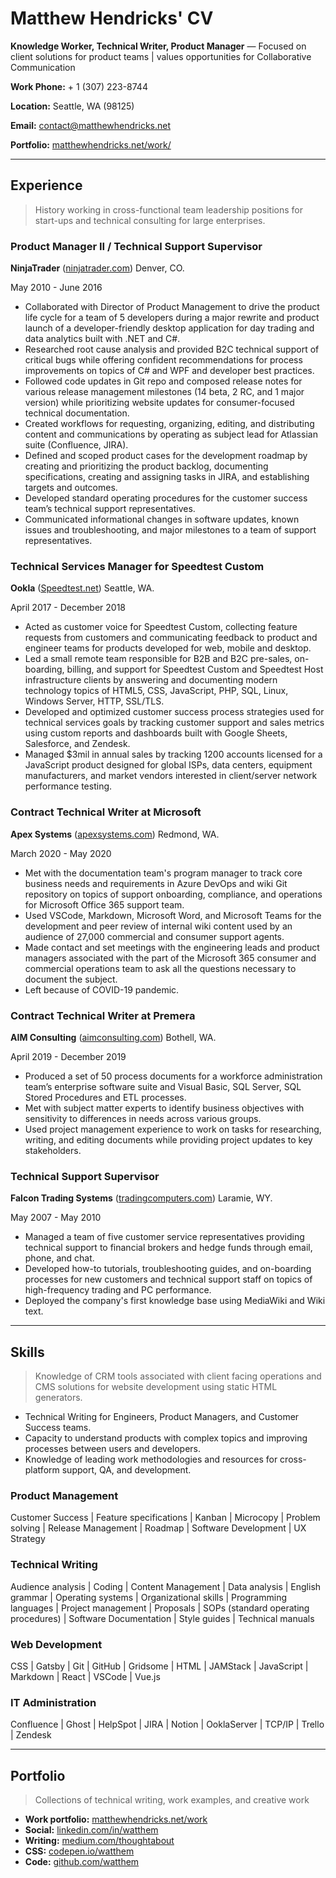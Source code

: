 <!-- @format -->

# Matthew Hendricks' CV

**Knowledge Worker, Technical Writer, Product Manager** — Focused on client solutions for product teams | values opportunities for Collaborative Communication

**Work Phone:** + 1 (307) 223-8744

**Location:** Seattle, WA (98125)

**Email:** [contact@matthewhendricks.net](mailto:contact@matthewhendricks.net)

**Portfolio:** [matthewhendricks.net/work/](https://www.matthewhendricks.net/work)

---

## Experience

> History working in cross-functional team leadership positions for start-ups and technical consulting for large enterprises.

### Product Manager II / Technical Support Supervisor

**NinjaTrader** ([ninjatrader.com](https://www.ninjatrader.com/)) Denver, CO.

May 2010 - June 2016

- Collaborated with Director of Product Management to drive the product life cycle for a team of 5 developers during a major rewrite and product launch of a developer-friendly desktop application for day trading and data analytics built with .NET and C#.
- Researched root cause analysis and provided B2C technical support of critical bugs while offering confident recommendations for process improvements on topics of C# and WPF and developer best practices.
- Followed code updates in Git repo and composed release notes for various release management milestones (14 beta, 2 RC, and 1 major version) while prioritizing website updates for consumer-focused technical documentation.
- Created workflows for requesting, organizing, editing, and distributing content and communications by operating as subject lead for Atlassian suite (Confluence, JIRA).
- Defined and scoped product cases for the development roadmap by creating and prioritizing the product backlog, documenting specifications, creating and assigning tasks in JIRA, and establishing targets and outcomes.
- Developed standard operating procedures for the customer success team’s technical support representatives.
- Communicated informational changes in software updates, known issues and troubleshooting, and major milestones to a team of support representatives.

### Technical Services Manager for Speedtest Custom

**Ookla** ([Speedtest.net](https://www.speedtest.net/)) Seattle, WA.

April 2017 - December 2018

- Acted as customer voice for Speedtest Custom, collecting feature requests from customers and communicating feedback to product and engineer teams for products developed for web, mobile and desktop.
- Led a small remote team responsible for B2B and B2C pre-sales, on-boarding, billing, and support for Speedtest Custom and Speedtest Host infrastructure clients by answering and documenting modern technology topics of HTML5, CSS, JavaScript, PHP, SQL, Linux, Windows Server, HTTP, SSL/TLS.
- Developed and optimized customer success process strategies used for technical services goals by tracking customer support and sales metrics using custom reports and dashboards built with Google Sheets, Salesforce, and Zendesk.
- Managed $3mil in annual sales by tracking 1200 accounts licensed for a JavaScript product designed for global ISPs, data centers, equipment manufacturers, and market vendors interested in client/server network performance testing.

### Contract Technical Writer at Microsoft

**Apex Systems** ([apexsystems.com](https://www.apexsystems.com/)) Redmond, WA.

March 2020 - May 2020

- Met with the documentation team's program manager to track core business needs and requirements in Azure DevOps and wiki Git repository on topics of support onboarding, compliance, and operations for Microsoft Office 365 support team.
- Used VSCode, Markdown, Microsoft Word, and Microsoft Teams for the development and peer review of internal wiki content used by an audience of 27,000 commercial and consumer support agents.
- Made contact and set meetings with the engineering leads and product managers associated with the part of the Microsoft 365 consumer and commercial operations team to ask all the questions necessary to document the subject.
- Left because of COVID-19 pandemic.

### Contract Technical Writer at Premera

**AIM Consulting** ([aimconsulting.com](https://www.aimconsulting.com/)) Bothell, WA.

April 2019 - December 2019

- Produced a set of 50 process documents for a workforce administration team’s enterprise software suite and Visual Basic, SQL Server, SQL Stored Procedures and ETL processes.
- Met with subject matter experts to identify business objectives with sensitivity to differences in needs across various groups.
- Used project management experience to work on tasks for researching, writing, and editing documents while providing project updates to key stakeholders.

### Technical Support Supervisor

**Falcon Trading Systems** ([tradingcomputers.com](https://www.tradingcomputers.com/)) Laramie, WY.

May 2007 - May 2010

- Managed a team of five customer service representatives providing technical support to financial brokers and hedge funds through email, phone, and chat.
- Developed how-to tutorials, troubleshooting guides, and on-boarding processes for new customers and technical support staff on topics of high-frequency trading and PC performance.
- Deployed the company's first knowledge base using MediaWiki and Wiki text.

---

## Skills

> Knowledge of CRM tools associated with client facing operations and CMS solutions for website development using static HTML generators.

- Technical Writing for Engineers, Product Managers, and Customer Success teams.
- Capacity to understand products with complex topics and improving processes between users and developers.
- Knowledge of leading work methodologies and resources for cross-platform support, QA, and development.

### Product Management

Customer Success | Feature specifications | Kanban | Microcopy | Problem solving | Release Management | Roadmap | Software Development | UX Strategy

### Technical Writing

Audience analysis | Coding | Content Management | Data analysis | English grammar | Operating systems | Organizational skills | Programming languages | Project management | Proposals | SOPs (standard operating procedures) | Software Documentation | Style guides | Technical manuals

### Web Development

CSS | Gatsby | Git | GitHub | Gridsome | HTML | JAMStack | JavaScript | Markdown | React | VSCode | Vue.js

### IT Administration

Confluence | Ghost | HelpSpot | JIRA | Notion | OoklaServer | TCP/IP | Trello | Zendesk

---

## Portfolio

> Collections of technical writing, work examples, and creative work

- **Work portfolio:** [matthewhendricks.net/work](https://www.matthewhendricks.net/work/)
- **Social:** [linkedin.com/in/watthem](https://www.linkedin.com/in/watthem)
- **Writing:** [medium.com/thoughtabout](https://www.medium.com/@thoughtabout)
- **CSS:** [codepen.io/watthem](https://www.codepen.io/watthem)
- **Code:** [github.com/watthem](https://www.github.com/watthem)
